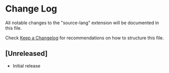 # Change Log

All notable changes to the "source-lang" extension will be documented in this file.

Check [Keep a Changelog](http://keepachangelog.com/) for recommendations on how to structure this file.

## [Unreleased]

- Initial release